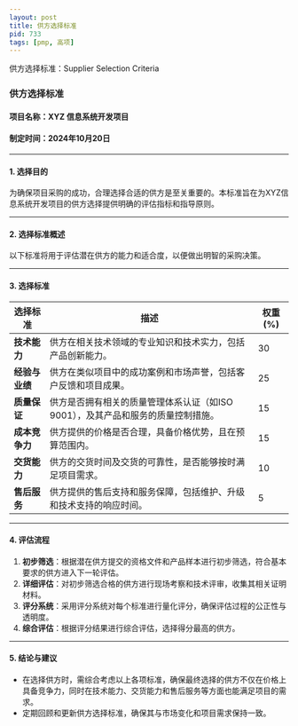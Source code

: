 ```yaml
---
layout: post
title: 供方选择标准
pid: 733
tags: [pmp, 高项]
---
```


供方选择标准：Supplier Selection Criteria

### **供方选择标准**

#### **项目名称**：XYZ 信息系统开发项目

#### **制定时间**：2024年10月20日

------

#### **1. 选择目的**

为确保项目采购的成功，合理选择合适的供方是至关重要的。本标准旨在为XYZ信息系统开发项目的供方选择提供明确的评估指标和指导原则。

------

#### **2. 选择标准概述**

以下标准将用于评估潜在供方的能力和适合度，以便做出明智的采购决策。

------

#### **3. 选择标准**

| 选择标准       | 描述                                                         | 权重 (%) |
| -------------- | ------------------------------------------------------------ | -------- |
| **技术能力**   | 供方在相关技术领域的专业知识和技术实力，包括产品创新能力。   | 30       |
| **经验与业绩** | 供方在类似项目中的成功案例和市场声誉，包括客户反馈和项目成果。 | 25       |
| **质量保证**   | 供方是否拥有相关的质量管理体系认证（如ISO 9001），及其产品和服务的质量控制措施。 | 15       |
| **成本竞争力** | 供方提供的价格是否合理，具备价格优势，且在预算范围内。       | 15       |
| **交货能力**   | 供方的交货时间及交货的可靠性，是否能够按时满足项目需求。     | 10       |
| **售后服务**   | 供方提供的售后支持和服务保障，包括维护、升级和技术支持的响应时间。 | 5        |

------

#### **4. 评估流程**

1. **初步筛选**：根据潜在供方提交的资格文件和产品样本进行初步筛选，符合基本要求的供方进入下一轮评估。
2. **详细评估**：对初步筛选合格的供方进行现场考察和技术评审，收集其相关证明材料。
3. **评分系统**：采用评分系统对每个标准进行量化评分，确保评估过程的公正性与透明度。
4. **综合评估**：根据评分结果进行综合评估，选择得分最高的供方。

------

#### **5. 结论与建议**

- 在选择供方时，需综合考虑以上各项标准，确保最终选择的供方不仅在价格上具备竞争力，同时在技术能力、交货能力和售后服务等方面也能满足项目的需求。
- 定期回顾和更新供方选择标准，确保其与市场变化和项目需求保持一致。
